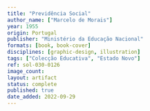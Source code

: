 ```yaml
---
title: "Previdência Social"
author_name: ["Marcelo de Morais"]
year: 1955
origin: Portugal
publisher: "Ministério da Educação Nacional"
formats: [book, book-cover]
disciplines: [graphic-design, illustration]
tags: ["Colecção Educativa", "Estado Novo"]
ref: sol-030-0126
image_count:
layout: artifact
status: complete
published: true
date_added: 2022-09-29
---
```

